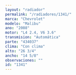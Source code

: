 ```yaml
---
layout: "radiador"
permalink: "/radiadores/1341/"
marca: "Chevrolet"
modelo: "Malibu"
ano: "2008"
motor: "L4 2.4, V6 3.6"
transmision: "Automática"
parte: "434037"
clima: "Con clima"
alto: "26 3/4"
ancho: "14 5/8"
observaciones: ""
id: "1341"
---
```


